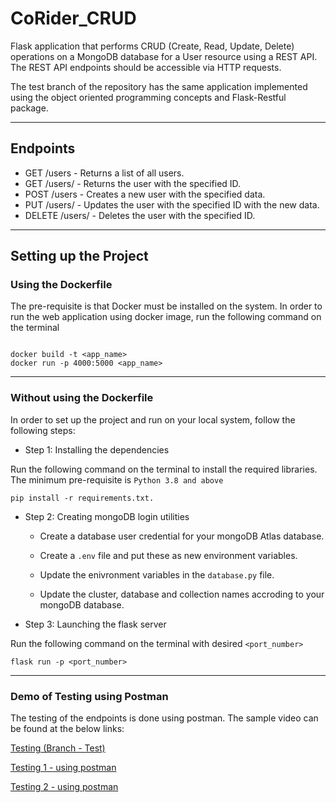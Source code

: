 # CoRider_CRUD

Flask application that performs CRUD (Create, Read, Update, Delete) operations on a MongoDB database for a User resource using a REST API. The REST API endpoints should be accessible via HTTP requests.

The test branch of the repository has the same application implemented using the object oriented programming concepts and Flask-Restful package.

---

## Endpoints
- GET /users - Returns a list of all users.
- GET /users/<id> - Returns the user with the specified ID.
- POST /users - Creates a new user with the specified data.
- PUT /users/<id> - Updates the user with the specified ID with the new data.
- DELETE /users/<id> - Deletes the user with the specified ID.

---
## Setting up the Project

### Using the Dockerfile

The pre-requisite is that Docker must be installed on the system.
In order to run the web application using docker image, run the following command on the terminal

```

docker build -t <app_name>
docker run -p 4000:5000 <app_name>

```

---

### Without using the Dockerfile

In order to set up the project and run on your local system, follow the following steps:
- Step 1: Installing the dependencies

Run the following command on the terminal to install the required libraries. The minimum pre-requisite is `Python 3.8 and above`

```
pip install -r requirements.txt.

```

- Step 2: Creating mongoDB login utilities

    - Create a database user credential for your mongoDB Atlas database.

    - Create a `.env` file and put these as new environment variables.

    - Update the enivronment variables in the `database.py` file.

    - Update the cluster, database and collection names accroding to your mongoDB database.
    
    



- Step 3: Launching the flask server

Run the following command on the terminal with desired `<port_number>`

```
flask run -p <port_number>

```

---

### Demo of Testing using Postman

The testing of the endpoints is done using postman. The sample video can be found at the below links:

[Testing (Branch - Test) ](https://drive.google.com/file/d/14-pf2OWZ78ae_jAZR-v_7ZEqAGBtIWAL/view?usp=sharing)

[Testing 1 - using postman](https://drive.google.com/file/d/1HmDGSkW8xNMbl5bx6DUzqalHCuyjR_29/view?usp=sharing)

[Testing 2 - using postman](https://drive.google.com/file/d/1EpN41Y8u2ptGSGoU3xlB6CwFGNrW_nK2/view?usp=sharing)

